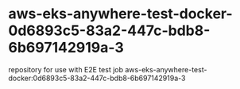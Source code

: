 # aws-eks-anywhere-test-docker-0d6893c5-83a2-447c-bdb8-6b697142919a-3
repository for use with E2E test job aws-eks-anywhere-test-docker:0d6893c5-83a2-447c-bdb8-6b697142919a-3
